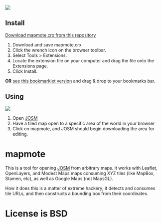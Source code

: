 ![](https://raw.github.com/tmcw/mapmote/master/icon/icon128.png)

## Install

[Download mapmote.crx from this repository](https://github.com/downloads/tmcw/mapmote/mapmote.crx)

1. Download and save mapmote.crx
2. Click the wrench icon on the browser toolbar.
3. Select Tools > Extensions.
4. Locate the extension file on your computer and drag the file onto the Extensions page.
5. Click Install.

**OR** [see this bookmarklet version](http://bl.ocks.org/d/3436481/) and drag & drop to your
bookmarks bar.

## Using

![](https://raw.github.com/tmcw/mapmote/master/screenshot.png)

1. Open [JOSM](http://josm.openstreetmap.de/)
2. Have a tiled map open to a specific area of the world in your browser
3. Click on mapmote, and JOSM should begin downloading the area for editing.

# mapmote

This is a tool for opening [JOSM](http://josm.openstreetmap.de/) from
arbitrary maps. It works with Leaflet, OpenLayers, and Modest Maps
maps consuming XYZ tiles (like MapBox, Stamen, etc), as well as Google
Maps (not MapsGL).

How it does this is a matter of extreme hackery; it detects and consumes
tile URLs, and then constructs a bounding box from their coordinates.

# License is BSD
